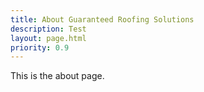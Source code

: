 ```yaml
---
title: About Guaranteed Roofing Solutions
description: Test
layout: page.html
priority: 0.9
---
```


This is the about page.